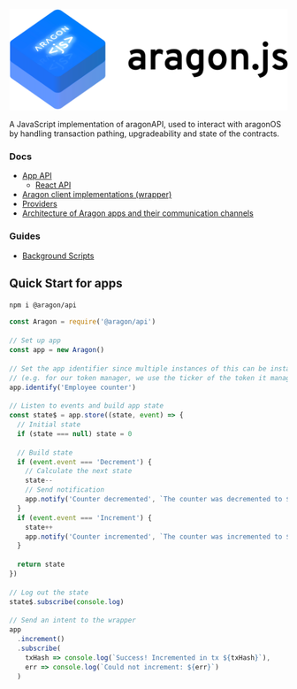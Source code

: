![](/docs/assets/brand/aragonjs.png)

A JavaScript implementation of aragonAPI, used to interact with aragonOS by handling transaction pathing, upgradeability and state of the contracts.

### Docs

- [App API](/docs/APP.md)
  - [React API](/packages/aragon-api-react/README.md)
- [Aragon client implementations (wrapper)](/docs/WRAPPER.md)
- [Providers](/docs/PROVIDERS.md)
- [Architecture of Aragon apps and their communication channels](/docs/ARCHITECTURE.md)

### Guides

- [Background Scripts](/docs/BACKGROUND_SCRIPTS.md)

## Quick Start for apps

```sh
npm i @aragon/api
```

```js
const Aragon = require('@aragon/api')

// Set up app
const app = new Aragon()

// Set the app identifier since multiple instances of this can be installed
// (e.g. for our token manager, we use the ticker of the token it manages)
app.identify('Employee counter')

// Listen to events and build app state
const state$ = app.store((state, event) => {
  // Initial state
  if (state === null) state = 0

  // Build state
  if (event.event === 'Decrement') {
    // Calculate the next state
    state--
    // Send notification
    app.notify('Counter decremented', `The counter was decremented to ${state}`)
  }
  if (event.event === 'Increment') {
    state++
    app.notify('Counter incremented', `The counter was incremented to ${state}`)
  }

  return state
})

// Log out the state
state$.subscribe(console.log)

// Send an intent to the wrapper
app
  .increment()
  .subscribe(
    txHash => console.log(`Success! Incremented in tx ${txHash}`),
    err => console.log(`Could not increment: ${err}`)
  )
```
